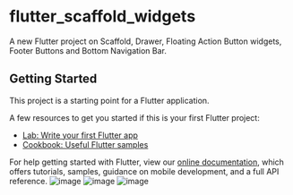 # flutter_scaffold_widgets

A new Flutter project on Scaffold, Drawer, Floating Action Button widgets, Footer Buttons and Bottom Navigation Bar.

## Getting Started

This project is a starting point for a Flutter application.

A few resources to get you started if this is your first Flutter project:

- [Lab: Write your first Flutter app](https://flutter.dev/docs/get-started/codelab)
- [Cookbook: Useful Flutter samples](https://flutter.dev/docs/cookbook)

For help getting started with Flutter, view our
[online documentation](https://flutter.dev/docs), which offers tutorials,
samples, guidance on mobile development, and a full API reference.
![image](https://user-images.githubusercontent.com/26149033/129906278-d8194bdd-4db7-4885-adc8-f34de104300c.png)
![image](https://user-images.githubusercontent.com/26149033/129906840-8f3ae294-fe2f-4de9-87df-499ff107b182.png)
![image](https://user-images.githubusercontent.com/26149033/129908855-7f3194d2-0a5b-4e79-bac1-250b48ef15e8.png)


